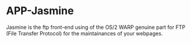 APP-Jasmine
===========

Jasmine is the ftp front-end using of the OS/2 WARP genuine part for FTP (File Transfer Protocol) for the maintainances of your webpages.